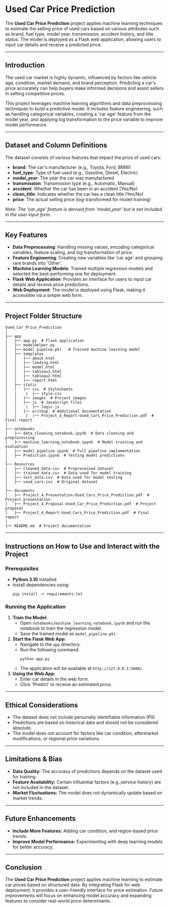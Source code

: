 # Used Car Price Prediction
The **Used Car Price Prediction** project applies machine learning techniques to estimate the selling price of used cars based on various attributes such as brand, fuel type, model year, transmission, accident history, and title status. The model is deployed as a Flask web application, allowing users to input car details and receive a predicted price.

---
## Introduction
The used car market is highly dynamic, influenced by factors like vehicle age, condition, market demand, and brand perception. Predicting a car's price accurately can help buyers make informed decisions and assist sellers in setting competitive prices.

This project leverages machine learning algorithms and data preprocessing techniques to build a predictive model. It includes feature engineering, such as handling categorical variables, creating a 'car age' feature from the model year, and applying log transformation to the price variable to improve model performance.

---
## Dataset and Column Definitions
The dataset consists of various features that impact the price of used cars:
- **brand**: The car's manufacturer (e.g., Toyota, Ford, BMW)
- **fuel_type**: Type of fuel used (e.g., Gasoline, Diesel, Electric)
- **model_year**: The year the car was manufactured
- **transmission**: Transmission type (e.g., Automatic, Manual)
- **accident**: Whether the car has been in an accident (Yes/No)
- **clean_title**: Indicates whether the car has a clean title (Yes/No)
- **price**: The actual selling price (log-transformed for model training)

*Note: The 'car_age' feature is derived from 'model_year' but is not included in the user input form.*

---
## Key Features
- **Data Preprocessing**: Handling missing values, encoding categorical variables, feature scaling, and log transformation of price.
- **Feature Engineering**: Creating new variables like 'car age' and grouping rare brands into 'Other'.
- **Machine Learning Models**: Trained multiple regression models and selected the best-performing one for deployment.
- **Flask Web Application**: Provides an interface for users to input car details and receive price predictions.
- **Web Deployment**: The model is deployed using Flask, making it accessible via a simple web form.

---
## Project Folder Structure
```
Used_Car_Price_Prediction
│
├── app
│   ├── app.py  # Flask application
│   ├── modelHelper.py
│   ├── model_pipelne.pkl   # Trained machine learning model
│   ├── templates
│   │   ├── about.html  
│   │   ├── landing.html 
│   │   ├── model.html 
│   │   ├── tableau1.html 
│   │   ├── tableau2.html 
│   │   ├── report.html  
│   ├── static
│   │   ├── css  # Stylesheets
│   |    |	├── style.css
│   │   ├── images  # Project images
│   │   ├── js  # JavaScript files
│   |    |	├── logic.js
│   │   ├── writeup  # Additional documentation
│   |    |	|── Project_4_Report-Used_Cars_Price_Prediction.pdf  # Final report
│
├── notebooks
│   ├── data_cleaning_notebook.ipynb  # Data cleaning and preprocessing
│   ├── machine_learning_notebook.ipynb  # Model training and evaluation
│   ├── model_pipeline.ipynb  # Full pipeline implementation
│   ├── Prediction.ipynb  # Testing model predictions
│
├── Resources
│   ├── cleaned_data.csv  # Preprocessed dataset
│   ├── trained_data.csv  # Data used for model training
│   ├── test_data.csv  # Data used for model testing
│   ├── used_cars.csv  # Original dataset
│
├── documents
│   ├── Project_4_Presentation-Used_Cars_Price_Prediction.pdf  # Project presentation
│   ├── Project_4_Proposal-Used_Car_Price_Prediction.pdf  # Project proposal
│   ├── Project_4_Report-Used_Cars_Price_Prediction.pdf  # Final report
│
├── README.md  # Project documentation

```

---
## Instructions on How to Use and Interact with the Project

### Prerequisites
- **Python 3.10** installed
- Install dependencies using:
  ```
  pip install -r requirements.txt
  ```

### Running the Application
1. **Train the Model:**
   - Open `notebooks/machine_learning_notebook.ipynb` and run the notebook to train the regression model.
   - Save the trained model as `model_pipeline.pkl`.
2. **Start the Flask Web App:**
   - Navigate to the `app` directory.
   - Run the following command:
     ```
     python app.py
     ```
   - The application will be available at `http://127.0.0.1:5000/`.
3. **Using the Web App:**
   - Enter car details in the web form.
   - Click 'Predict' to receive an estimated price.

---
## Ethical Considerations
- The dataset does not include personally identifiable information (PII).
- Predictions are based on historical data and should not be considered absolute.
- The model does not account for factors like car condition, aftermarket modifications, or regional price variations.

---
## Limitations & Bias
- **Data Quality:** The accuracy of predictions depends on the dataset used for training.
- **Feature Availability:** Certain influential factors (e.g.,service history) are not included in the dataset.
- **Market Fluctuations:** The model does not dynamically update based on market trends.

---
## Future Enhancements
- **Include More Features:** Adding car condition, and region-based price trends.
- **Improve Model Performance:** Experimenting with deep learning models for better accuracy.

---
## Conclusion
The **Used Car Price Prediction** project applies machine learning to estimate car prices based on structured data. By integrating Flask for web deployment, it provides a user-friendly interface for price estimation. Future improvements will focus on enhancing model accuracy and expanding features to consider real-world price determinants.

